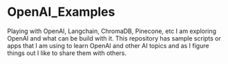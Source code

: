 # OpenAI_Examples
Playing with OpenAI, Langchain, ChromaDB, Pinecone, etc
I am exploring OpenAI and what can be build with it. This repository has sample scripts or apps that I am using to learn OpenAI and other AI topics and as I figure things out I like to share them with others.
